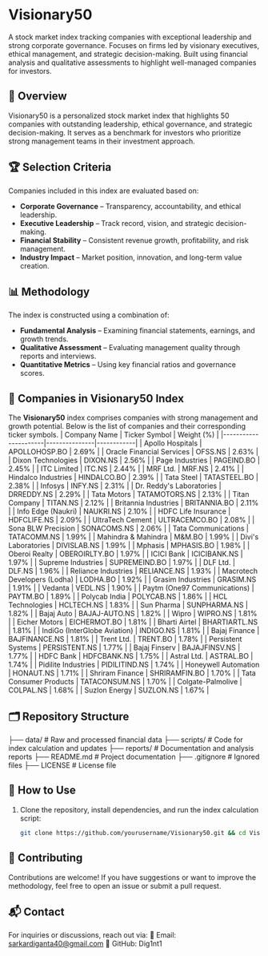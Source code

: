 # Visionary50
A stock market index tracking companies with exceptional leadership and strong corporate governance. Focuses on firms led by visionary executives, ethical management, and strategic decision-making. Built using financial analysis and qualitative assessments to highlight well-managed companies for investors.
## 📌 Overview  
Visionary50 is a personalized stock market index that highlights 50 companies with outstanding leadership, ethical governance, and strategic decision-making. It serves as a benchmark for investors who prioritize strong management teams in their investment approach.

## 🏆 Selection Criteria  
Companies included in this index are evaluated based on:  
- **Corporate Governance** – Transparency, accountability, and ethical leadership.  
- **Executive Leadership** – Track record, vision, and strategic decision-making.  
- **Financial Stability** – Consistent revenue growth, profitability, and risk management.  
- **Industry Impact** – Market position, innovation, and long-term value creation.  

## 📊 Methodology  
The index is constructed using a combination of:  
- **Fundamental Analysis** – Examining financial statements, earnings, and growth trends.  
- **Qualitative Assessment** – Evaluating management quality through reports and interviews.  
- **Quantitative Metrics** – Using key financial ratios and governance scores.

## 📌 Companies in Visionary50 Index
The **Visionary50** index comprises companies with strong management and growth potential. Below is the list of companies and their corresponding ticker symbols.
| Company Name         | Ticker Symbol  | Weight (%) |
|----------------------|---------------|------------|
| Apollo Hospitals    | APOLLOHOSP.BO  | 2.69%      |
| Oracle Financial Services | OFSS.NS  | 2.63%      |
| Dixon Technologies  | DIXON.NS       | 2.56%      |
| Page Industries     | PAGEIND.BO     | 2.45%      |
| ITC Limited        | ITC.NS         | 2.44%      |
| MRF Ltd.           | MRF.NS         | 2.41%      |
| Hindalco Industries | HINDALCO.BO    | 2.39%      |
| Tata Steel         | TATASTEEL.BO    | 2.38%      |
| Infosys           | INFY.NS         | 2.31%      |
| Dr. Reddy's Laboratories | DRREDDY.NS | 2.29%      |
| Tata Motors       | TATAMOTORS.NS   | 2.13%      |
| Titan Company     | TITAN.NS        | 2.12%      |
| Britannia Industries | BRITANNIA.BO  | 2.11%      |
| Info Edge (Naukri) | NAUKRI.NS      | 2.10%      |
| HDFC Life Insurance | HDFCLIFE.NS   | 2.09%      |
| UltraTech Cement  | ULTRACEMCO.BO    | 2.08%      |
| Sona BLW Precision | SONACOMS.NS    | 2.06%      |
| Tata Communications | TATACOMM.NS   | 1.99%      |
| Mahindra & Mahindra | M&M.BO        | 1.99%      |
| Divi's Laboratories | DIVISLAB.NS   | 1.99%      |
| Mphasis           | MPHASIS.BO      | 1.98%      |
| Oberoi Realty     | OBEROIRLTY.BO   | 1.97%      |
| ICICI Bank        | ICICIBANK.NS    | 1.97%      |
| Supreme Industries | SUPREMEIND.BO  | 1.97%      |
| DLF Ltd.          | DLF.NS         | 1.96%      |
| Reliance Industries | RELIANCE.NS   | 1.93%      |
| Macrotech Developers (Lodha) | LODHA.BO | 1.92%  |
| Grasim Industries | GRASIM.NS       | 1.91%      |
| Vedanta           | VEDL.NS        | 1.90%      |
| Paytm (One97 Communications) | PAYTM.BO | 1.89% |
| Polycab India     | POLYCAB.NS      | 1.86%      |
| HCL Technologies  | HCLTECH.NS      | 1.83%      |
| Sun Pharma       | SUNPHARMA.NS    | 1.82%      |
| Bajaj Auto       | BAJAJ-AUTO.NS   | 1.82%      |
| Wipro            | WIPRO.NS        | 1.81%      |
| Eicher Motors    | EICHERMOT.BO    | 1.81%      |
| Bharti Airtel    | BHARTIARTL.NS   | 1.81%      |
| IndiGo (InterGlobe Aviation) | INDIGO.NS | 1.81% |
| Bajaj Finance    | BAJFINANCE.NS   | 1.81%      |
| Trent Ltd.       | TRENT.BO        | 1.78%      |
| Persistent Systems | PERSISTENT.NS  | 1.77%      |
| Bajaj Finserv    | BAJAJFINSV.NS   | 1.77%      |
| HDFC Bank        | HDFCBANK.NS     | 1.75%      |
| Astral Ltd.      | ASTRAL.BO       | 1.74%      |
| Pidilite Industries | PIDILITIND.NS | 1.74%      |
| Honeywell Automation | HONAUT.NS    | 1.71%      |
| Shriram Finance  | SHRIRAMFIN.BO   | 1.70%      |
| Tata Consumer Products | TATACONSUM.NS | 1.70% |
| Colgate-Palmolive | COLPAL.NS      | 1.68%      |
| Suzlon Energy    | SUZLON.NS       | 1.67%      |

## 🗂️ Repository Structure  
├── data/ # Raw and processed financial data
├── scripts/ # Code for index calculation and updates
├── reports/ # Documentation and analysis reports
├── README.md # Project documentation
├── .gitignore # Ignored files
├── LICENSE # License file


## 🚀 How to Use  
1. Clone the repository, install dependencies, and run the index calculation script:  
   ```bash
   git clone https://github.com/yourusername/Visionary50.git && cd Visionary50 && pip install -r requirements.txt && python scripts/calculate_index.py

## 📢 Contributing
  Contributions are welcome! If you have suggestions or want to improve the methodology, feel free to open an issue or submit a pull request.

## 📬 Contact
For inquiries or discussions, reach out via:
📧 Email: sarkardiganta40@gmail.com
🔗 GitHub: Dig1nt1
